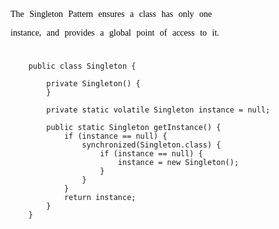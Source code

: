 <font style="color: black; font-family: 微软雅黑; white-space: pre-wrap; line-height: 30px; word-spacing: 5px; word-break: normal">
The Singleton Pattern ensures a class has only one
instance, and provides a global point of access to it.
</font><br />


```
    public class Singleton {

        private Singleton() {
        }

        private static volatile Singleton instance = null;

        public static Singleton getInstance() {
            if (instance == null) {
                synchronized(Singleton.class) {
                    if (instance == null) {
                        instance = new Singleton();
                    }
                }
            }
            return instance;
        }
    }
```
